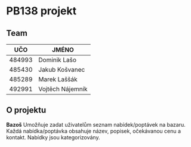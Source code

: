 # PB138 projekt

## Team
UČO | JMÉNO
--- | ---
484993 | Dominik Lašo
485430 | Jakub Košvanec
485289 | Marek Laššák
492991 | Vojtěch Nájemník

## O projektu
**Bazoš**
Umožňuje zadat uživatelům seznam nabídek/poptávek na bazaru. Každá nabídka/poptávka obsahuje název, popisek, očekávanou cenu a kontakt. Nabídky jsou kategorizovány.
